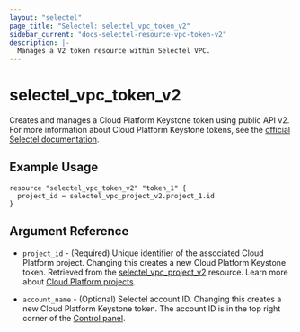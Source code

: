 ```yaml
---
layout: "selectel"
page_title: "Selectel: selectel_vpc_token_v2"
sidebar_current: "docs-selectel-resource-vpc-token-v2"
description: |-
  Manages a V2 token resource within Selectel VPC.
---
```


# selectel\_vpc\_token_v2

Creates and manages a Cloud Platform Keystone token using public API v2. For more information about Cloud Platform Keystone tokens, see the [official Selectel documentation](https://developers.selectel.ru/docs/control-panel/authorization/#токен-для-облачной-платформы-selectel).

## Example Usage

```hcl
resource "selectel_vpc_token_v2" "token_1" {
  project_id = selectel_vpc_project_v2.project_1.id
}
```

## Argument Reference

* `project_id` - (Required) Unique identifier of the associated Cloud Platform project. Changing this creates a new Cloud Platform Keystone token. Retrieved from the [selectel_vpc_project_v2](https://registry.terraform.io/providers/selectel/selectel/latest/docs/resources/vpc_project_v2) resource. Learn more about [Cloud Platform projects](https://docs.selectel.ru/cloud/servers/about/projects/).

* `account_name` - (Optional) Selectel account ID. Changing this creates a new Cloud Platform Keystone token. The account ID is in the top right corner of the [Control panel](https://my.selectel.ru/).
